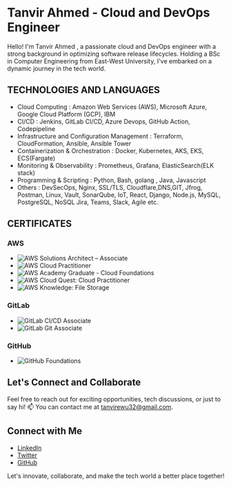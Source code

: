 # Tanvir Ahmed - Cloud and DevOps Engineer

Hello! I'm Tanvir Ahmed , a passionate cloud and DevOps engineer with a strong background in optimizing software release lifecycles. Holding a BSc in Computer Engineering from East-West University, I've embarked on a dynamic journey in the tech world.

## TECHNOLOGIES AND LANGUAGES
- Cloud Computing : Amazon Web Services (AWS), Microsoft Azure, Google Cloud Platform (GCP), IBM
- CI/CD : Jenkins, GitLab CI/CD, Azure Devops, GitHub Action, Codepipeline
- Infrastructure and Configuration Management : Terraform, CloudFormation, Ansible, Ansible Tower
- Containerization & Orchestration : Docker, Kubernetes, AKS, EKS, ECS(Fargate)
- Monitoring & Observability : Prometheus, Grafana, ElasticSearch(ELK stack)
- Programming & Scripting : Python, Bash, golang , Java, Javascript
- Others : DevSecOps, Nginx, SSL/TLS, Cloudflare,DNS,GIT, Jfrog, Postman, Linux, Vault, SonarQube, IoT, React, Django,
Node.js, MySQL, PostgreSQL, NoSQL Jira, Teams, Slack, Agile etc.


## CERTIFICATES

### AWS
- ![AWS Solutions Architect – Associate](https://images.credly.com/size/100x100/images/0e284c3f-5164-4b21-8660-0d84737941bc/image.png)
- ![AWS Cloud Practitioner](https://images.credly.com/size/100x100/images/00634f82-b07f-4bbd-a6bb-53de397fc3a6/image.png)
- ![AWS Academy Graduate - Cloud Foundations](https://images.credly.com/size/100x100/images/73e4a58b-a8ef-41a3-a7db-9183dd269882/image.png)
- ![AWS Cloud Quest: Cloud Practitioner](https://images.credly.com/size/100x100/images/2784d0d8-327c-406f-971e-9f0e15097003/image.png)
- ![AWS Knowledge: File Storage](https://images.credly.com/size/100x100/images/a894153e-1762-4870-83b9-150ff294d7fb/image.png)

### GitLab
- ![GitLab CI/CD Associate](https://images.credly.com/size/100x100/images/b751a976-d02e-4698-bbdd-1b0d0af54172/image.png)
- ![GitLab Git Associate](https://images.credly.com/size/100x100/images/6adcf7e5-c142-48d5-8033-9c7900de3f14/image.png)

### GitHub
- ![GitHub Foundations](https://images.credly.com/size/100x100/images/024d0122-724d-4c5a-bd83-cfe3c4b7a073/image.png)


## Let's Connect and Collaborate

Feel free to reach out for exciting opportunities, tech discussions, or just to say hi! 📫 You can contact me at [tanvirewu32@gmail.com](mailto:tanvirewu32@gmail.com).

## Connect with Me

- [LinkedIn](https://www.linkedin.com/in/tanvir-cse)
- [Twitter](https://twitter.com/I_AMTANVIR)
- [GitHub](https://github.com/cloudwithtanvir)

Let's innovate, collaborate, and make the tech world a better place together! 

